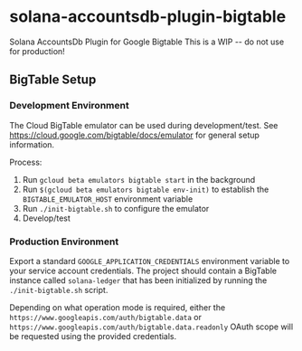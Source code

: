 # solana-accountsdb-plugin-bigtable
Solana AccountsDb Plugin for Google Bigtable
This is a WIP -- do not use for production!

## BigTable Setup

### Development Environment
The Cloud BigTable emulator can be used during development/test.  See
https://cloud.google.com/bigtable/docs/emulator for general setup information.

Process:
1. Run `gcloud beta emulators bigtable start` in the background
2. Run `$(gcloud beta emulators bigtable env-init)` to establish the `BIGTABLE_EMULATOR_HOST` environment variable
3. Run `./init-bigtable.sh` to configure the emulator
4. Develop/test

### Production Environment
Export a standard `GOOGLE_APPLICATION_CREDENTIALS` environment variable to your
service account credentials.  The project should contain a BigTable instance
called `solana-ledger` that has been initialized by running the `./init-bigtable.sh` script.

Depending on what operation mode is required, either the
`https://www.googleapis.com/auth/bigtable.data` or
`https://www.googleapis.com/auth/bigtable.data.readonly` OAuth scope will be
requested using the provided credentials.
